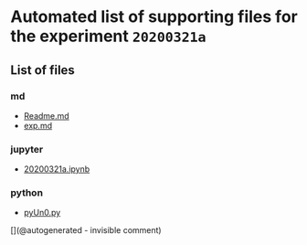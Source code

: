 # Automated list of supporting files for the __experiment `20200321a`__

## List of files

### md

* [Readme.md](/matty/20200321a/Readme.md)
* [exp.md](/matty/20200321a/exp.md)


### jupyter

* [20200321a.ipynb](/matty/20200321a/20200321a.ipynb)


### python

* [pyUn0.py](/matty/20200321a/pyUn0.py)


[](@autogenerated - invisible comment)